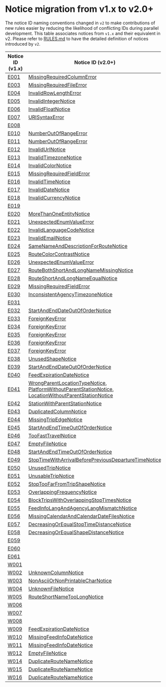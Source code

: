 # Notice migration from v1.x to v2.0+

The notice ID naming conventions changed in `v2` to make contributions of new rules easier by reducing the likelihood of conflicting IDs during parallel development. This table associates notices from `v1.x` and their equivalent in v2. Please refer to [RULES.md](https://github.com/MobilityData/gtfs-validator/RULES.md) to have the detailed definition of notices introduced by `v2`.

| Notice ID (v1.x)                                                                 	| Notice ID (v2.0+)                                                                                                                                                                                                                                                                                                                                                                                                 	| Category (v2.0+)                                                                     	|
|----------------------------------------------------------------------------------	|-------------------------------------------------------------------------------------------------------------------------------------------------------------------------------------------------------------------------------------------------------------------------------------------------------------------------------------------------------------------------------------------------------------------	|--------------------------------------------------------------------------------------	|
| [E001](https://github.com/MobilityData/gtfs-validator/blob/v1.4.0/RULES.md#E001) 	| [MissingRequiredColumnError](https://github.com/MobilityData/gtfs-validator/blob/v2.0/RULES.md#MissingRequiredColumnError)                                                                                                                                                                                                                                                                                        	| [ERROR](https://github.com/MobilityData/gtfs-validator/blob/v2.0/RULES.md#ERRORS)    	|
| [E003](https://github.com/MobilityData/gtfs-validator/blob/v1.4.0/RULES.md#E003) 	| [MissingRequiredFileError](https://github.com/MobilityData/gtfs-validator/blob/v2.0/RULES.md#MissingRequiredFileError)                                                                                                                                                                                                                                                                                            	| [ERROR](https://github.com/MobilityData/gtfs-validator/blob/v2.0/RULES.md#ERRORS)    	|
| [E004](https://github.com/MobilityData/gtfs-validator/blob/v1.4.0/RULES.md#E004) 	| [InvalidRowLengthError](https://github.com/MobilityData/gtfs-validator/blob/v2.0/RULES.md#InvalidRowLengthError)                                                                                                                                                                                                                                                                                                  	| [ERROR](https://github.com/MobilityData/gtfs-validator/blob/v2.0/RULES.md#ERRORS)    	|
| [E005](https://github.com/MobilityData/gtfs-validator/blob/v1.4.0/RULES.md#E005) 	| [InvalidIntegerNotice](https://github.com/MobilityData/gtfs-validator/blob/v2.0/RULES.md#InvalidIntegerNotice)                                                                                                                                                                                                                                                                                                    	| [ERROR](https://github.com/MobilityData/gtfs-validator/blob/v2.0/RULES.md#ERRORS)    	|
| [E006](https://github.com/MobilityData/gtfs-validator/blob/v1.4.0/RULES.md#E006) 	| [InvalidFloatNotice](https://github.com/MobilityData/gtfs-validator/blob/v2.0/RULES.md#InvalidFloatNotice)                                                                                                                                                                                                                                                                                                        	| [ERROR](https://github.com/MobilityData/gtfs-validator/blob/v2.0/RULES.md#ERRORS)    	|
| [E007](https://github.com/MobilityData/gtfs-validator/blob/v1.4.0/RULES.md#E007) 	| [URISyntaxError](https://github.com/MobilityData/gtfs-validator/blob/v2.0/RULES.md#URISyntaxError)                                                                                                                                                                                                                                                                                                                	| [ERROR](https://github.com/MobilityData/gtfs-validator/blob/v2.0/RULES.md#ERRORS)    	|
| [E008](https://github.com/MobilityData/gtfs-validator/blob/v1.4.0/RULES.md#E008) 	|                                                                                                                                                                                                                                                                                                                                                                                                                   	|                                                                                      	|
| [E010](https://github.com/MobilityData/gtfs-validator/blob/v1.4.0/RULES.md#E010) 	| [NumberOutOfRangeError](https://github.com/MobilityData/gtfs-validator/blob/v2.0/RULES.md#NumberOutOfRangeError)                                                                                                                                                                                                                                                                                                  	| [ERROR](https://github.com/MobilityData/gtfs-validator/blob/v2.0/RULES.md#ERRORS)    	|
| [E011](https://github.com/MobilityData/gtfs-validator/blob/v1.4.0/RULES.md#E011) 	| [NumberOutOfRangeError](https://github.com/MobilityData/gtfs-validator/blob/v2.0/RULES.md#NumberOutOfRangeError)                                                                                                                                                                                                                                                                                                  	| [ERROR](https://github.com/MobilityData/gtfs-validator/blob/v2.0/RULES.md#ERRORS)    	|
| [E012](https://github.com/MobilityData/gtfs-validator/blob/v1.4.0/RULES.md#E012) 	| [InvalidUrlNotice](https://github.com/MobilityData/gtfs-validator/blob/v2.0/RULES.md#InvalidUrlNotice)                                                                                                                                                                                                                                                                                                            	| [ERROR](https://github.com/MobilityData/gtfs-validator/blob/v2.0/RULES.md#ERRORS)    	|
| [E013](https://github.com/MobilityData/gtfs-validator/blob/v1.4.0/RULES.md#E013) 	| [InvalidTimezoneNotice](https://github.com/MobilityData/gtfs-validator/blob/v2.0/RULES.md#InvalidTimezoneNotice)                                                                                                                                                                                                                                                                                                  	| [ERROR](https://github.com/MobilityData/gtfs-validator/blob/v2.0/RULES.md#ERRORS)    	|
| [E014](https://github.com/MobilityData/gtfs-validator/blob/v1.4.0/RULES.md#E014) 	| [InvalidColorNotice](https://github.com/MobilityData/gtfs-validator/blob/v2.0/RULES.md#InvalidColorNotice)                                                                                                                                                                                                                                                                                                        	| [ERROR](https://github.com/MobilityData/gtfs-validator/blob/v2.0/RULES.md#ERRORS)    	|
| [E015](https://github.com/MobilityData/gtfs-validator/blob/v1.4.0/RULES.md#E015) 	| [MissingRequiredFieldError](https://github.com/MobilityData/gtfs-validator/blob/v2.0/RULES.md#MissingRequiredFieldError)                                                                                                                                                                                                                                                                                          	| [ERROR](https://github.com/MobilityData/gtfs-validator/blob/v2.0/RULES.md#ERRORS)    	|
| [E016](https://github.com/MobilityData/gtfs-validator/blob/v1.4.0/RULES.md#E016) 	| [InvalidTimeNotice](https://github.com/MobilityData/gtfs-validator/blob/v2.0/RULES.md#InvalidTimeNotice)                                                                                                                                                                                                                                                                                                          	| [ERROR](https://github.com/MobilityData/gtfs-validator/blob/v2.0/RULES.md#ERRORS)    	|
| [E017](https://github.com/MobilityData/gtfs-validator/blob/v1.4.0/RULES.md#E017) 	| [InvalidDateNotice](https://github.com/MobilityData/gtfs-validator/blob/v2.0/RULES.md#InvalidDateNotice)                                                                                                                                                                                                                                                                                                          	| [ERROR](https://github.com/MobilityData/gtfs-validator/blob/v2.0/RULES.md#ERRORS)    	|
| [E018](https://github.com/MobilityData/gtfs-validator/blob/v1.4.0/RULES.md#E018) 	| [InvalidCurrencyNotice](https://github.com/MobilityData/gtfs-validator/blob/v2.0/RULES.md#InvalidCurrencyNotice)                                                                                                                                                                                                                                                                                                  	| [ERROR](https://github.com/MobilityData/gtfs-validator/blob/v2.0/RULES.md#ERRORS)    	|
| [E019](https://github.com/MobilityData/gtfs-validator/blob/v1.4.0/RULES.md#E019) 	|                                                                                                                                                                                                                                                                                                                                                                                                                   	|                                                                                      	|
| [E020](https://github.com/MobilityData/gtfs-validator/blob/v1.4.0/RULES.md#E020) 	| [MoreThanOneEntityNotice](https://github.com/MobilityData/gtfs-validator/blob/v2.0/RULES.md#MoreThanOneEntityNotice)                                                                                                                                                                                                                                                                                              	| [WARNING](https://github.com/MobilityData/gtfs-validator/blob/v2.0/RULES.md#WARNING) 	|
| [E021](https://github.com/MobilityData/gtfs-validator/blob/v1.4.0/RULES.md#E021) 	| [UnexpectedEnumValueError](https://github.com/MobilityData/gtfs-validator/blob/v2.0/RULES.md#UnexpectedEnumValueError)                                                                                                                                                                                                                                                                                            	| [WARNING](https://github.com/MobilityData/gtfs-validator/blob/v2.0/RULES.md#WARNING) 	|
| [E022](https://github.com/MobilityData/gtfs-validator/blob/v1.4.0/RULES.md#E022) 	| [InvalidLanguageCodeNotice](https://github.com/MobilityData/gtfs-validator/blob/v2.0/RULES.md#InvalidLanguageCodeNotice)                                                                                                                                                                                                                                                                                          	| [ERROR](https://github.com/MobilityData/gtfs-validator/blob/v2.0/RULES.md#ERROR)     	|
| [E023](https://github.com/MobilityData/gtfs-validator/blob/v1.4.0/RULES.md#E023) 	| [InvalidEmailNotice](https://github.com/MobilityData/gtfs-validator/blob/v2.0/RULES.md#InvalidEmailNotice)                                                                                                                                                                                                                                                                                                        	| [ERROR](https://github.com/MobilityData/gtfs-validator/blob/v2.0/RULES.md#ERROR)     	|
| [E024](https://github.com/MobilityData/gtfs-validator/blob/v1.4.0/RULES.md#E024) 	| [SameNameAndDescriptionForRouteNotice](https://github.com/MobilityData/gtfs-validator/blob/v2.0/RULES.md#SameNameAndDescriptionForRouteNotice)                                                                                                                                                                                                                                                                    	| [ERROR](https://github.com/MobilityData/gtfs-validator/blob/v2.0/RULES.md#ERROR)     	|
| [E025](https://github.com/MobilityData/gtfs-validator/blob/v1.4.0/RULES.md#E025) 	| [RouteColorContrastNotice](https://github.com/MobilityData/gtfs-validator/blob/v2.0/RULES.md#RouteColorContrastNotice)                                                                                                                                                                                                                                                                                            	| [ERROR](https://github.com/MobilityData/gtfs-validator/blob/v2.0/RULES.md#ERROR)     	|
| [E026](https://github.com/MobilityData/gtfs-validator/blob/v1.4.0/RULES.md#E026) 	| [UnexpectedEnumValueError](https://github.com/MobilityData/gtfs-validator/blob/v2.0/RULES.md#UnexpectedEnumValueError)                                                                                                                                                                                                                                                                                            	| [WARNING](https://github.com/MobilityData/gtfs-validator/blob/v2.0/RULES.md#WARNING) 	|
| [E027](https://github.com/MobilityData/gtfs-validator/blob/v1.4.0/RULES.md#E027) 	| [RouteBothShortAndLongNameMissingNotice](https://github.com/MobilityData/gtfs-validator/blob/v2.0/RULES.md#RouteBothShortAndLongNameMissingNotice)                                                                                                                                                                                                                                                                	| [ERROR](https://github.com/MobilityData/gtfs-validator/blob/v2.0/RULES.md#ERROR)     	|
| [E028](https://github.com/MobilityData/gtfs-validator/blob/v1.4.0/RULES.md#E028) 	| [RouteShortAndLongNameEqualNotice](https://github.com/MobilityData/gtfs-validator/blob/v2.0/RULES.md#RouteShortAndLongNameEqualNotice)                                                                                                                                                                                                                                                                            	| [WARNING](https://github.com/MobilityData/gtfs-validator/blob/v2.0/RULES.md#WARNING) 	|
| [E029](https://github.com/MobilityData/gtfs-validator/blob/v1.4.0/RULES.md#E029) 	| [MissingRequiredFieldError](https://github.com/MobilityData/gtfs-validator/blob/v2.0/RULES.md#MissingRequiredFieldError)                                                                                                                                                                                                                                                                                          	| [ERROR](https://github.com/MobilityData/gtfs-validator/blob/v2.0/RULES.md#ERROR)     	|
| [E030](https://github.com/MobilityData/gtfs-validator/blob/v1.4.0/RULES.md#E030) 	| [InconsistentAgencyTimezoneNotice](https://github.com/MobilityData/gtfs-validator/blob/v2.0/RULES.md#InconsistentAgencyTimezoneNotice)                                                                                                                                                                                                                                                                            	| [ERROR](https://github.com/MobilityData/gtfs-validator/blob/v2.0/RULES.md#ERROR)     	|
| [E031](https://github.com/MobilityData/gtfs-validator/blob/v1.4.0/RULES.md#E031) 	|                                                                                                                                                                                                                                                                                                                                                                                                                   	|                                                                                      	|
| [E032](https://github.com/MobilityData/gtfs-validator/blob/v1.4.0/RULES.md#E032) 	| [StartAndEndDateOutOfOrderNotice](https://github.com/MobilityData/gtfs-validator/blob/v2.0/RULES.md#StartAndEndDateOutOfOrderNotice)                                                                                                                                                                                                                                                                              	| [ERROR](https://github.com/MobilityData/gtfs-validator/blob/v2.0/RULES.md#ERROR)     	|
| [E033](https://github.com/MobilityData/gtfs-validator/blob/v1.4.0/RULES.md#E033) 	| [ForeignKeyError](https://github.com/MobilityData/gtfs-validator/blob/v2.0/RULES.md#ForeignKeyError)                                                                                                                                                                                                                                                                                                              	| [ERROR](https://github.com/MobilityData/gtfs-validator/blob/v2.0/RULES.md#ERROR)     	|
| [E034](https://github.com/MobilityData/gtfs-validator/blob/v1.4.0/RULES.md#E034) 	| [ForeignKeyError](https://github.com/MobilityData/gtfs-validator/blob/v2.0/RULES.md#ForeignKeyError)                                                                                                                                                                                                                                                                                                              	| [ERROR](https://github.com/MobilityData/gtfs-validator/blob/v2.0/RULES.md#ERROR)     	|
| [E035](https://github.com/MobilityData/gtfs-validator/blob/v1.4.0/RULES.md#E035) 	| [ForeignKeyError](https://github.com/MobilityData/gtfs-validator/blob/v2.0/RULES.md#ForeignKeyError)                                                                                                                                                                                                                                                                                                              	| [ERROR](https://github.com/MobilityData/gtfs-validator/blob/v2.0/RULES.md#ERROR)     	|
| [E036](https://github.com/MobilityData/gtfs-validator/blob/v1.4.0/RULES.md#E036) 	| [ForeignKeyError](https://github.com/MobilityData/gtfs-validator/blob/v2.0/RULES.md#ForeignKeyError)                                                                                                                                                                                                                                                                                                              	| [ERROR](https://github.com/MobilityData/gtfs-validator/blob/v2.0/RULES.md#ERROR)     	|
| [E037](https://github.com/MobilityData/gtfs-validator/blob/v1.4.0/RULES.md#E037) 	| [ForeignKeyError](https://github.com/MobilityData/gtfs-validator/blob/v2.0/RULES.md#ForeignKeyError)                                                                                                                                                                                                                                                                                                              	| [ERROR](https://github.com/MobilityData/gtfs-validator/blob/v2.0/RULES.md#ERROR)     	|
| [E038](https://github.com/MobilityData/gtfs-validator/blob/v1.4.0/RULES.md#E038) 	| [UnusedShapeNotice](https://github.com/MobilityData/gtfs-validator/blob/v2.0/RULES.md#UnusedShapeNotice)                                                                                                                                                                                                                                                                                                          	| [WARNING](https://github.com/MobilityData/gtfs-validator/blob/v2.0/RULES.md#WARNING) 	|
| [E039](https://github.com/MobilityData/gtfs-validator/blob/v1.4.0/RULES.md#E039) 	| [StartAndEndDateOutOfOrderNotice](https://github.com/MobilityData/gtfs-validator/blob/v2.0/RULES.md#StartAndEndDateOutOfOrderNotice)                                                                                                                                                                                                                                                                              	| [ERROR](https://github.com/MobilityData/gtfs-validator/blob/v2.0/RULES.md#ERROR)     	|
| [E040](https://github.com/MobilityData/gtfs-validator/blob/v1.4.0/RULES.md#E040) 	| [FeedExpirationDateNotice](https://github.com/MobilityData/gtfs-validator/blob/v2.0/RULES.md#FeedExpirationDateNotice)                                                                                                                                                                                                                                                                                            	| [WARNING](https://github.com/MobilityData/gtfs-validator/blob/v2.0/RULES.md#WARNING) 	|
| [E041](https://github.com/MobilityData/gtfs-validator/blob/v1.4.0/RULES.md#E041) 	| [WrongParentLocationTypeNotice](https://github.com/MobilityData/gtfs-validator/blob/v2.0/RULES.md#StationWithParentStationNotice), [PlatformWithoutParentStationNotice](https://github.com/MobilityData/gtfs-validator/blob/v2.0/RULES.md#StationWithParentStationNotice), [LocationWithoutParentStationNotice](https://github.com/MobilityData/gtfs-validator/blob/v2.0/RULES.md#StationWithParentStationNotice) 	| [ERROR](https://github.com/MobilityData/gtfs-validator/blob/v2.0/RULES.md#ERROR)     	|
| [E042](https://github.com/MobilityData/gtfs-validator/blob/v1.4.0/RULES.md#E042) 	| [StationWithParentStationNotice](https://github.com/MobilityData/gtfs-validator/blob/v2.0/RULES.md#StationWithParentStationNotice)                                                                                                                                                                                                                                                                                	| [ERROR](https://github.com/MobilityData/gtfs-validator/blob/v2.0/RULES.md#ERROR)     	|
| [E043](https://github.com/MobilityData/gtfs-validator/blob/v1.4.0/RULES.md#E043) 	| [DuplicatedColumnNotice](https://github.com/MobilityData/gtfs-validator/blob/v2.0/RULES.md#DuplicatedColumnNotice)                                                                                                                                                                                                                                                                                                	| [ERROR](https://github.com/MobilityData/gtfs-validator/blob/v2.0/RULES.md#ERROR)     	|
| [E044](https://github.com/MobilityData/gtfs-validator/blob/v1.4.0/RULES.md#E044) 	| [MissingTripEdgeNotice](https://github.com/MobilityData/gtfs-validator/blob/v2.0/RULES.md#MissingTripEdgeNotice)                                                                                                                                                                                                                                                                                                  	| [ERROR](https://github.com/MobilityData/gtfs-validator/blob/v2.0/RULES.md#ERROR)     	|
| [E045](https://github.com/MobilityData/gtfs-validator/blob/v1.4.0/RULES.md#E045) 	| [StartAndEndTimeOutOfOrderNotice](https://github.com/MobilityData/gtfs-validator/blob/v2.0/RULES.md#StartAndEndTimeOutOfOrderNotice)                                                                                                                                                                                                                                                                              	| [ERROR](https://github.com/MobilityData/gtfs-validator/blob/v2.0/RULES.md#ERROR)     	|
| [E046](https://github.com/MobilityData/gtfs-validator/blob/v1.4.0/RULES.md#E046) 	| [TooFastTravelNotice](https://github.com/MobilityData/gtfs-validator/blob/v2.0/RULES.md#TooFastTravelNotice)                                                                                                                                                                                                                                                                                                      	| [WARNING](https://github.com/MobilityData/gtfs-validator/blob/v2.0/RULES.md#WARNING) 	|
| [E047](https://github.com/MobilityData/gtfs-validator/blob/v1.4.0/RULES.md#E047) 	| [EmptyFileNotice](https://github.com/MobilityData/gtfs-validator/blob/v2.0/RULES.md#EmptyFileNotice)                                                                                                                                                                                                                                                                                                              	| [ERROR](https://github.com/MobilityData/gtfs-validator/blob/v2.0/RULES.md#ERROR)     	|
| [E048](https://github.com/MobilityData/gtfs-validator/blob/v1.4.0/RULES.md#E048) 	| [StartAndEndTimeOutOfOrderNotice](https://github.com/MobilityData/gtfs-validator/blob/v2.0/RULES.md#StartAndEndTimeOutOfOrderNotice)                                                                                                                                                                                                                                                                              	| [ERROR](https://github.com/MobilityData/gtfs-validator/blob/v2.0/RULES.md#ERROR)     	|
| [E049](https://github.com/MobilityData/gtfs-validator/blob/v1.4.0/RULES.md#E049) 	| [StopTimeWithArrivalBeforePreviousDepartureTimeNotice](https://github.com/MobilityData/gtfs-validator/blob/v2.0/RULES.md#StopTimeWithArrivalBeforePreviousDepartureTimeNotice)                                                                                                                                                                                                                                    	| [ERROR](https://github.com/MobilityData/gtfs-validator/blob/v2.0/RULES.md#ERROR)     	|
| [E050](https://github.com/MobilityData/gtfs-validator/blob/v1.4.0/RULES.md#E050) 	| [UnusedTripNotice](https://github.com/MobilityData/gtfs-validator/blob/v2.0/RULES.md#UnusedTripNotice)                                                                                                                                                                                                                                                                                                            	| [WARNING](https://github.com/MobilityData/gtfs-validator/blob/v2.0/RULES.md#WARNING) 	|
| [E051](https://github.com/MobilityData/gtfs-validator/blob/v1.4.0/RULES.md#E051) 	| [UnusableTripNotice](https://github.com/MobilityData/gtfs-validator/blob/v2.0/RULES.md#UnusableTripNotice)                                                                                                                                                                                                                                                                                                        	| [WARNING](https://github.com/MobilityData/gtfs-validator/blob/v2.0/RULES.md#WARNING) 	|
| [E052](https://github.com/MobilityData/gtfs-validator/blob/v1.4.0/RULES.md#E052) 	| [StopTooFarFromTripShapeNotice](https://github.com/MobilityData/gtfs-validator/blob/v2.0/RULES.md#StopTooFarFromTripShapeNotice)                                                                                                                                                                                                                                                                                  	| [WARNING](https://github.com/MobilityData/gtfs-validator/blob/v2.0/RULES.md#WARNING) 	|
| [E053](https://github.com/MobilityData/gtfs-validator/blob/v1.4.0/RULES.md#E053) 	| [OverlappingFrequencyNotice](https://github.com/MobilityData/gtfs-validator/blob/v2.0/RULES.md#OverlappingFrequencyNotice)                                                                                                                                                                                                                                                                                        	| [ERROR](https://github.com/MobilityData/gtfs-validator/blob/v2.0/RULES.md#ERROR)     	|
| [E054](https://github.com/MobilityData/gtfs-validator/blob/v1.4.0/RULES.md#E054) 	| [BlockTripsWithOverlappingStopTimesNotice](https://github.com/MobilityData/gtfs-validator/blob/v2.0/RULES.md#BlockTripsWithOverlappingStopTimesNotice)                                                                                                                                                                                                                                                            	| [ERROR](https://github.com/MobilityData/gtfs-validator/blob/v2.0/RULES.md#ERROR)     	|
| [E055](https://github.com/MobilityData/gtfs-validator/blob/v1.4.0/RULES.md#E055) 	| [FeedInfoLangAndAgencyLangMismatchNotice](https://github.com/MobilityData/gtfs-validator/blob/v2.0/RULES.md#FeedInfoLangAndAgencyLangMismatchNotice)                                                                                                                                                                                                                                                              	| [WARNING](https://github.com/MobilityData/gtfs-validator/blob/v2.0/RULES.md#WARNING) 	|
| [E056](https://github.com/MobilityData/gtfs-validator/blob/v1.4.0/RULES.md#E056) 	| [MissingCalendarAndCalendarDateFilesNotice](https://github.com/MobilityData/gtfs-validator/blob/v2.0/RULES.md#MissingCalendarAndCalendarDateFilesNotice)                                                                                                                                                                                                                                                          	| [ERROR](https://github.com/MobilityData/gtfs-validator/blob/v2.0/RULES.md#ERROR)     	|
| [E057](https://github.com/MobilityData/gtfs-validator/blob/v1.4.0/RULES.md#E057) 	| [DecreasingOrEqualStopTimeDistanceNotice](https://github.com/MobilityData/gtfs-validator/blob/v2.0/RULES.md#DecreasingOrEqualStopTimeDistanceNotice)                                                                                                                                                                                                                                                              	| [ERROR](https://github.com/MobilityData/gtfs-validator/blob/v2.0/RULES.md#ERROR)     	|
| [E058](https://github.com/MobilityData/gtfs-validator/blob/v1.4.0/RULES.md#E058) 	| [DecreasingOrEqualShapeDistanceNotice](https://github.com/MobilityData/gtfs-validator/blob/v2.0/RULES.md#DecreasingOrEqualShapeDistanceNotice)                                                                                                                                                                                                                                                                    	| [ERROR](https://github.com/MobilityData/gtfs-validator/blob/v2.0/RULES.md#ERROR)     	|
| [E059](https://github.com/MobilityData/gtfs-validator/blob/v1.4.0/RULES.md#E059) 	|                                                                                                                                                                                                                                                                                                                                                                                                                   	|                                                                                      	|
| [E060](https://github.com/MobilityData/gtfs-validator/blob/v1.4.0/RULES.md#E060) 	|                                                                                                                                                                                                                                                                                                                                                                                                                   	|                                                                                      	|
| [E061](https://github.com/MobilityData/gtfs-validator/blob/v1.4.0/RULES.md#E061) 	|                                                                                                                                                                                                                                                                                                                                                                                                                   	|                                                                                      	|
| [W001](https://github.com/MobilityData/gtfs-validator/blob/v1.4.0/RULES.md#W001) 	|                                                                                                                                                                                                                                                                                                                                                                                                                   	|                                                                                      	|
| [W002](https://github.com/MobilityData/gtfs-validator/blob/v1.4.0/RULES.md#W002) 	| [UnknownColumnNotice](https://github.com/MobilityData/gtfs-validator/blob/v1.4.0/RULES.md#UnknownColumnNotice)                                                                                                                                                                                                                                                                                                    	| [INFO](https://github.com/MobilityData/gtfs-validator/blob/v2.0/RULES.md#INFO)       	|
| [W003](https://github.com/MobilityData/gtfs-validator/blob/v1.4.0/RULES.md#W003) 	| [NonAsciiOrNonPrintableCharNotice](https://github.com/MobilityData/gtfs-validator/blob/v1.4.0/RULES.md#NonAsciiOrNonPrintableCharNotice)                                                                                                                                                                                                                                                                          	| [WARNING](https://github.com/MobilityData/gtfs-validator/blob/v2.0/RULES.md#WARNING) 	|
| [W004](https://github.com/MobilityData/gtfs-validator/blob/v1.4.0/RULES.md#W004) 	| [UnknownFileNotice](https://github.com/MobilityData/gtfs-validator/blob/v1.4.0/RULES.md#UnknownFileNotice)                                                                                                                                                                                                                                                                                                        	| [INFO](https://github.com/MobilityData/gtfs-validator/blob/v2.0/RULES.md#INFO)       	|
| [W005](https://github.com/MobilityData/gtfs-validator/blob/v1.4.0/RULES.md#W005) 	| [RouteShortNameTooLongNotice](https://github.com/MobilityData/gtfs-validator/blob/v1.4.0/RULES.md#RouteShortNameTooLongNotice)                                                                                                                                                                                                                                                                                    	| [WARNING](https://github.com/MobilityData/gtfs-validator/blob/v2.0/RULES.md#WARNING) 	|
| [W006](https://github.com/MobilityData/gtfs-validator/blob/v1.4.0/RULES.md#W006) 	|                                                                                                                                                                                                                                                                                                                                                                                                                   	|                                                                                      	|
| [W007](https://github.com/MobilityData/gtfs-validator/blob/v1.4.0/RULES.md#W007) 	|                                                                                                                                                                                                                                                                                                                                                                                                                   	|                                                                                      	|
| [W008](https://github.com/MobilityData/gtfs-validator/blob/v1.4.0/RULES.md#W008) 	|                                                                                                                                                                                                                                                                                                                                                                                                                   	|                                                                                      	|
| [W009](https://github.com/MobilityData/gtfs-validator/blob/v1.4.0/RULES.md#W009) 	| [FeedExpirationDateNotice](https://github.com/MobilityData/gtfs-validator/blob/v1.4.0/RULES.md#FeedExpirationDateNotice)                                                                                                                                                                                                                                                                                          	| [WARNING](https://github.com/MobilityData/gtfs-validator/blob/v2.0/RULES.md#WARNING) 	|
| [W010](https://github.com/MobilityData/gtfs-validator/blob/v1.4.0/RULES.md#W010) 	| [MissingFeedInfoDateNotice](https://github.com/MobilityData/gtfs-validator/blob/v1.4.0/RULES.md#MissingFeedInfoDateNotice)                                                                                                                                                                                                                                                                                        	| [WARNING](https://github.com/MobilityData/gtfs-validator/blob/v2.0/RULES.md#WARNING) 	|
| [W011](https://github.com/MobilityData/gtfs-validator/blob/v1.4.0/RULES.md#W011) 	| [MissingFeedInfoDateNotice](https://github.com/MobilityData/gtfs-validator/blob/v1.4.0/RULES.md#MissingFeedInfoDateNotice)                                                                                                                                                                                                                                                                                        	| [WARNING](https://github.com/MobilityData/gtfs-validator/blob/v2.0/RULES.md#WARNING) 	|
| [W012](https://github.com/MobilityData/gtfs-validator/blob/v1.4.0/RULES.md#W012) 	| [EmptyFileNotice](https://github.com/MobilityData/gtfs-validator/blob/v1.4.0/RULES.md#EmptyFileNotice)                                                                                                                                                                                                                                                                                                            	| [ERROR](https://github.com/MobilityData/gtfs-validator/blob/v2.0/RULES.md#ERROR)     	|
| [W014](https://github.com/MobilityData/gtfs-validator/blob/v1.4.0/RULES.md#W014) 	| [DuplicateRouteNameNotice](https://github.com/MobilityData/gtfs-validator/blob/v1.4.0/RULES.md#DuplicateRouteNameNotice)                                                                                                                                                                                                                                                                                          	| [WARNING](https://github.com/MobilityData/gtfs-validator/blob/v2.0/RULES.md#WARNING) 	|
| [W015](https://github.com/MobilityData/gtfs-validator/blob/v1.4.0/RULES.md#W015) 	| [DuplicateRouteNameNotice](https://github.com/MobilityData/gtfs-validator/blob/v1.4.0/RULES.md#DuplicateRouteNameNotice)                                                                                                                                                                                                                                                                                          	| [WARNING](https://github.com/MobilityData/gtfs-validator/blob/v2.0/RULES.md#WARNING) 	|
| [W016](https://github.com/MobilityData/gtfs-validator/blob/v1.4.0/RULES.md#W016) 	| [DuplicateRouteNameNotice](https://github.com/MobilityData/gtfs-validator/blob/v1.4.0/RULES.md#DuplicateRouteNameNotice)                                                                                                                                                                                                                                                                                          	| [WARNING](https://github.com/MobilityData/gtfs-validator/blob/v2.0/RULES.md#WARNING) 	|
